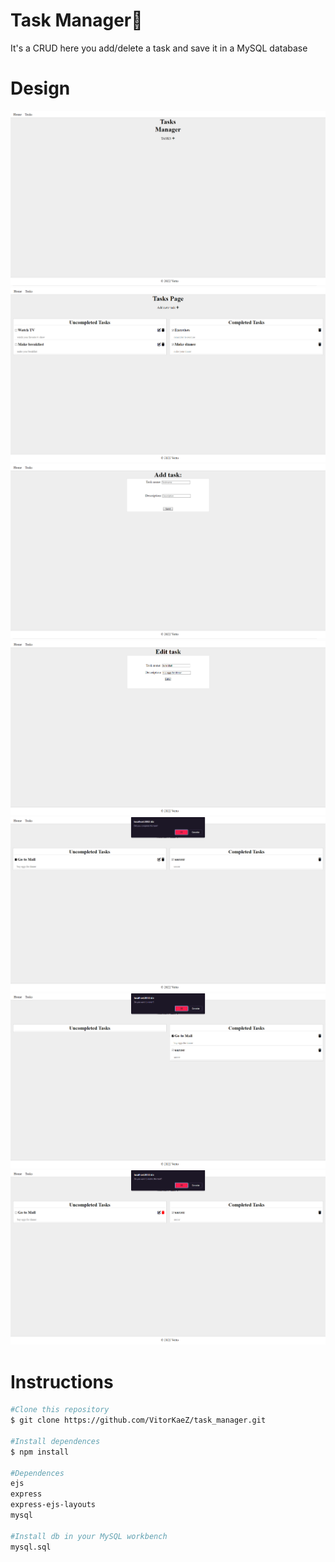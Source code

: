 # Task Manager📌

It's a CRUD here you add/delete a task and save it in a MySQL database

# Design

![1Image](readme/design1.png)
![2Image](readme/design2.png)
![3Image](readme/design3.png)
![4Image](readme/design4.png)
![5Image](readme/design5.png)
![6Image](readme/design6.png)
![7Image](readme/design7.png)

# Instructions

```bash
#Clone this repository
$ git clone https://github.com/VitorKaeZ/task_manager.git

#Install dependences
$ npm install

#Dependences
ejs
express
express-ejs-layouts
mysql

#Install db in your MySQL workbench
mysql.sql
```
